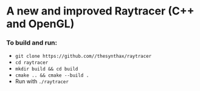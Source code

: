 # A new and improved Raytracer (C++ and OpenGL)

### To build and run:
- `git clone https://github.com//thesynthax/raytracer`
- `cd raytracer`
- `mkdir build && cd build`
- `cmake .. && cmake --build .`
- Run with `./raytracer`
